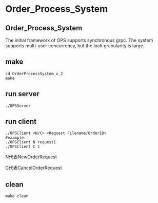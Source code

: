 # Order_Process_System
## Order_Process_System
The initial framework of OPS supports synchronous grpc. The system supports multi-user concurrency, but the lock granularity is large.
## make
```
cd OrderProcessSystem_v_2
make
```
## run server
```
./OPSServer
```
## run client
```
./OPSClient <N/C> <Request Filename/OrderID>
#example:
./OPSClient N request1
./OPSClient C 1
```
N代表NewOrderRequest

C代表CancelOrderRequest

## clean
```
make clean
```
